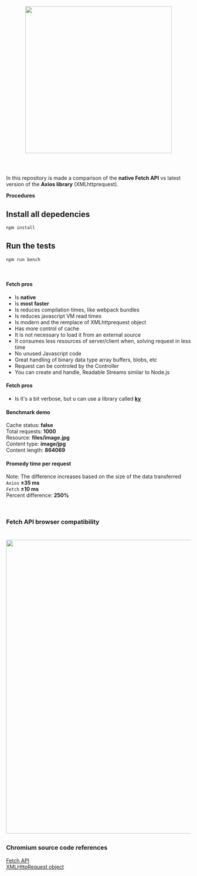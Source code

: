 <h1>
<p align="center"><img src="https://github.com/Hume3/fetch-vs-axios/blob/master/resources/banner.png" width="400"></p>
</h1>
<br>

In this repository is made a comparison of the **native Fetch API** vs latest version of the **Axios library** (XMLhttprequest). 

**Procedures**

## Install all depedencies
```bash
npm install 
```
## Run the tests
```bash
npm run bench 
```
<br>

#### Fetch pros
- Is **native**
- Is **most faster**
- Is reduces compilation times, like webpack bundles
- Is reduces javascript VM read times
- Is modern and the remplace of XMLhttprequest object 
- Has more control of cache
- It is not necessary to load it from an external source
- It consumes less resources of server/client when, solving request in less time
- No unused Javascript code 
- Great handling of binary data type array buffers, blobs, etc 
- Request can be controled by the Controller 
- You can create and handle, Readable Streams similar to Node.js

#### Fetch pros
- Is it's a bit verbose, but u can use a library called [**ky** ](https://github.com/sindresorhus/ky)

#### Benchmark demo

Cache status: **false** <br>
Total requests: **1000** <br>
Resource: **files/image.jpg** <br>
Content type: **image/jpg** <br>
Content length: **864069** <br>
#### Promedy time per request
Note: The difference increases based on the size of the data transferred <br>
`Axios` **±35 ms** <br>
`Fetch` **±10 ms** <br>
Percent difference: **250%** <br>

<br>

### Fetch API browser compatibility

<h1>
<a href="https://developer.mozilla.org/es/docs/Web/API/Fetch_API">
<p align="center"><img src="https://github.com/Hume3/fetch-vs-axios/blob/master/resources/compatibily-table.png" width="800"></p>
</a>
</h1>

### Chromium source code references

[Fetch API](https://github.com/chromium/chromium/tree/master/third_party/blink/renderer/core/fetch)
<br/>
[XMLHttpRequest object](https://github.com/chromium/chromium/tree/master/third_party/blink/renderer/core/xmlhttprequest)
